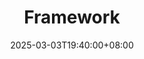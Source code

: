 ---
weight: 4000
title: "Framework"
description: ""
icon: "article"
date: "2025-03-03T19:40:00+08:00"
lastmod: "2025-03-03T19:40:00+08:00"
draft: true
toc: true
---